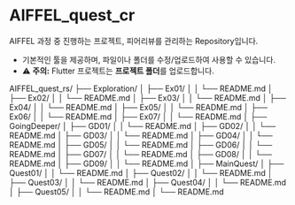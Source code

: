 
# AIFFEL_quest_cr

AIFFEL 과정 중 진행하는 프로젝트, 피어리뷰를 관리하는 Repository입니다.

- 기본적인 툴을 제공하며, 파일이나 폴더를 수정/업로드하여 사용할 수 있습니다.
- ⚠️ **주의:** Flutter 프로젝트는 **프로젝트 폴더**를 업로드합니다.


AIFFEL_quest_rs/
├── Exploration/
│   ├── Ex01/
│   │   └── README.md
│   ├── Ex02/
│   │   └── README.md
│   ├── Ex03/
│   │   └── README.md
│   ├── Ex04/
│   │   └── README.md
│   ├── Ex05/
│   │   └── README.md
│   ├── Ex06/
│   │   └── README.md
│   ├── Ex07/
│   │   └── README.md
│
├── GoingDeeper/
│   ├── GD01/
│   │   └── README.md
│   ├── GD02/
│   │   └── README.md
│   ├── GD03/
│   │   └── README.md
│   ├── GD04/
│   │   └── README.md
│   ├── GD05/
│   │   └── README.md
│   ├── GD06/
│   │   └── README.md
│   ├── GD07/
│   │   └── README.md
│   ├── GD08/
│   │   └── README.md
│   ├── GD09/
│   │   └── README.md
│
├── MainQuest/
│   ├── Quest01/
│   │   └── README.md
│   ├── Quest02/
│   │   └── README.md
│   ├── Quest03/
│   │   └── README.md
│   ├── Quest04/
│   │   └── README.md
│   ├── Quest05/
│   │   └── README.md
│
└── README.md
